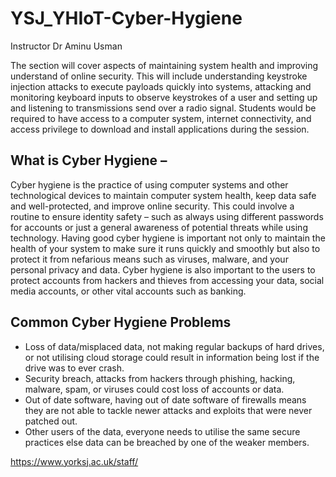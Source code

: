 # YSJ_YHIoT-Cyber-Hygiene

Instructor Dr Aminu Usman 

The section will cover aspects of maintaining system health and improving understand of online security. This will include understanding keystroke injection attacks to execute payloads quickly into systems, attacking and monitoring keyboard inputs to observe keystrokes of a user and setting up and listening to transmissions send over a radio signal. Students would be required to have access to a computer system, internet connectivity, and access privilege to download and install applications during the session.

## What is Cyber Hygiene – 

Cyber hygiene is the practice of using computer systems and other technological devices to maintain computer system health, keep data safe and well-protected, and improve online security. This could involve a routine to ensure identity safety – such as always using different passwords for accounts or just a general awareness of potential threats while using technology. 
Having good cyber hygiene is important not only to maintain the health of your system to make sure it runs quickly and smoothly but also to protect it from nefarious means such as viruses, malware, and your personal privacy and data. Cyber hygiene is also important to the users to protect accounts from hackers and thieves from accessing your data, social media accounts, or other vital accounts such as banking. 

 ## Common Cyber Hygiene Problems 
 
*	Loss of data/misplaced data, not making regular backups of hard drives, or not utilising cloud storage could result in information being lost if the drive was to ever crash. 
*	Security breach, attacks from hackers through phishing, hacking, malware, spam, or viruses could cost loss of accounts or data. 
*	Out of date software, having out of date software of firewalls means they are not able to tackle newer attacks and exploits that were never patched out.
*	Other users of the data, everyone needs to utilise the same secure practices else data can be breached by one of the weaker members. 

https://www.yorksj.ac.uk/staff/
